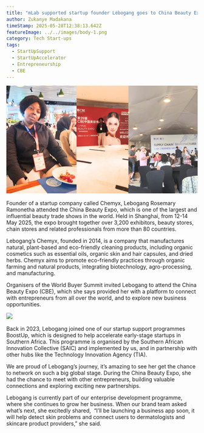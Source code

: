 ```yaml
---
title: "mLab supported startup founder Lebogang goes to China Beauty Expo "
author: Zukanye Madakana
timeStamp: 2025-05-28T12:38:13.642Z
featureImage: ../../images/body-1.png
category: Tech Start-ups
tags:
  - StartUpSupport
  - StartUpAccelerator
  - Entrepreneurship
  - CBE
---
```

![Lebogang meeting two business people in China ](../../images/body-2-.png)

Founder of a startup company called Chemyx, Lebogang Rosemary Ramonetha attended the China Beauty Expo, which is one of the largest and influential beauty trade shows in the world. Held in Shanghai, from 12-14 May 2025, the expo brought together over 3,200 exhibitors, beauty stores, chain stores and related professionals from more than 80 countries. 

Lebogang’s Chemyx, founded in 2014, is a company that manufactures natural, plant-based and eco-friendly cleaning products, including organic cosmetics such as essential oils, organic skin and hair capsules, and dried herbs. Chemyx aims to promote eco-friendly practices through organic farming and natural products, integrating biotechnology, agro-processing, and manufacturing.

Organisers of the World Buyer Summit invited Lebogang to attend the China Beauty Expo (CBE), which she says provided her with a platform to connect with entrepreneurs from all over the world, and to explore new business opportunities.

![](https://lh7-rt.googleusercontent.com/docsz/AD_4nXcPMYZgtZxOh__xyuR-TXvQ9BZWwsfTc4pEsXtz7l6KGd_6ybzdT0aP5aHkvj_I36EvYGafgkwibxqjx-j5jA_ZOrMFabIheEbXJJ5Z0yKWe1n8CqQUb-zyLp3PRJeIGe2Dlhc?key=0O7f0LY52DouXnheR4bfEQ)

Back in 2023, Lebogang joined one of our startup support programmes BoostUp, which is designed to help accelerate early-stage startups in Southern Africa. This programme is organised by the Southern African Innovation Collective (SAIC) and implemented by us, and in partnership with other hubs like the Technology Innovation Agency (TIA). 

We are proud of Lebogang’s journey, it’s amazing to see her get the chance to network on such a big global stage. During the China Beauty Expo, she  had the chance to meet with other entrepreneurs, building valuable connections and exploring exciting new partnerships.

Lebogang is currently part of our enterprise development programme, where she continues to grow her business. When our brand team asked what’s next, she excitedly shared,  “I’ll be launching a business app soon, it will help detect skin problems and connect users to dermatologists and skincare product providers,” she said.